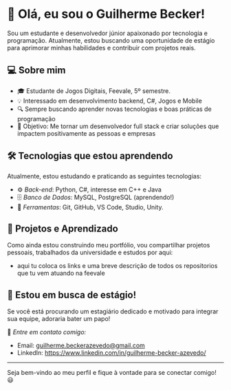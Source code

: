 # 👋 Olá, eu sou o Guilherme Becker!

Sou um estudante e desenvolvedor júnior apaixonado por tecnologia e programação. Atualmente, estou buscando uma oportunidade de estágio para aprimorar minhas habilidades e contribuir com projetos reais.

## 💻 Sobre mim
- 🎓 Estudante de Jogos Digitais, Feevale, 5º semestre.
- 💡 Interessado em desenvolvimento backend, C#, Jogos e Mobile
- 🔍 Sempre buscando aprender novas tecnologias e boas práticas de programação
- 🎯 Objetivo: Me tornar um desenvolvedor full stack e criar soluções que impactem positivamente as pessoas e empresas

## 🛠️ Tecnologias que estou aprendendo

Atualmente, estou estudando e praticando as seguintes tecnologias:
- ⚙️ *Back-end*: Python, C#, interesse em C++ e Java
- 🗄️ *Banco de Dados*: MySQL, PostgreSQL (aprendendo!)
- 🔧 *Ferramentas*: Git, GitHub, VS Code, Studio, Unity.

## 📌 Projetos e Aprendizado
Como ainda estou construindo meu portfólio, vou compartilhar projetos pessoais, trabalhados da universidade e estudos por aqui:

   - aqui tu coloca os links e uma breve descrição de todos os repositorios que tu vem atuando na feevale

## 🤝 Estou em busca de estágio!
Se você está procurando um estagiário dedicado e motivado para integrar sua equipe, adoraria bater um papo!

📩 *Entre em contato comigo:*
- Email: guilherme.beckerazevedo@gmail.com
- LinkedIn: https://www.linkedin.com/in/guilherme-becker-azevedo/

---
Seja bem-vindo ao meu perfil e fique à vontade para se conectar comigo! 😃
